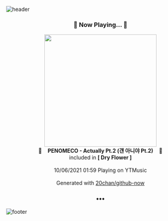 ![header](https://capsule-render.vercel.app/api?type=wave&height=170&section=header&text=Hi.%20I'm%20SHIFT&fontColor=090707&fontAlignX=45&fontAlignY=65&fontSize=100)

<h3 align="center">🎵 Now Playing... 🎵</h3>
<p align="center">
  <a href="https://music.youtube.com/watch?v=NZ-Wz1CkGI0">
    <img width="300" src="https://lh3.googleusercontent.com/CbhBYDcYGry_kkucWQRIX8Tj7e3PVkMaibWqW43GOI0WU4Wx9OTDEiTFg7WbcmL4IOfhTRV4F0-0dtlJ">
  </a>
  <br>
  🎵&nbsp&nbsp&nbsp <b>PENOMECO - Actually Pt.2 (걘 아니야 Pt.2)</b> &nbsp&nbsp&nbsp🎵
  <br>
  included in <b>[ Dry Flower ]</b>
  
  <br />
  <br />
  10/06/2021 01:59 Playing on YTMusic
  <br />
  <br />
  Generated with <a href="https://github.com/20chan/github-now">20chan/github-now</a>
</p>

<h3 align="center">•••</h3>

![footer](https://capsule-render.vercel.app/api?type=wave&height=150&section=footer)

